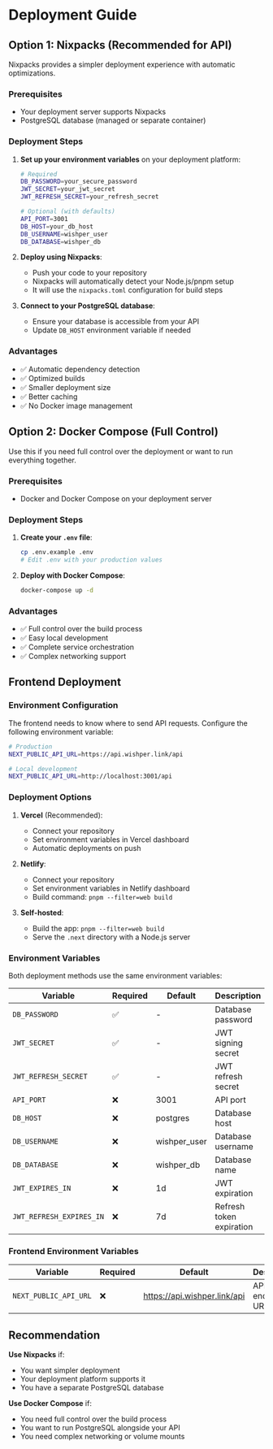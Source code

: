 # Deployment Guide

## Option 1: Nixpacks (Recommended for API)

Nixpacks provides a simpler deployment experience with automatic optimizations.

### Prerequisites

- Your deployment server supports Nixpacks
- PostgreSQL database (managed or separate container)

### Deployment Steps

1. **Set up your environment variables** on your deployment platform:

   ```bash
   # Required
   DB_PASSWORD=your_secure_password
   JWT_SECRET=your_jwt_secret
   JWT_REFRESH_SECRET=your_refresh_secret

   # Optional (with defaults)
   API_PORT=3001
   DB_HOST=your_db_host
   DB_USERNAME=wishper_user
   DB_DATABASE=wishper_db
   ```

2. **Deploy using Nixpacks**:
   - Push your code to your repository
   - Nixpacks will automatically detect your Node.js/pnpm setup
   - It will use the `nixpacks.toml` configuration for build steps

3. **Connect to your PostgreSQL database**:
   - Ensure your database is accessible from your API
   - Update `DB_HOST` environment variable if needed

### Advantages

- ✅ Automatic dependency detection
- ✅ Optimized builds
- ✅ Smaller deployment size
- ✅ Better caching
- ✅ No Docker image management

## Option 2: Docker Compose (Full Control)

Use this if you need full control over the deployment or want to run everything together.

### Prerequisites

- Docker and Docker Compose on your deployment server

### Deployment Steps

1. **Create your `.env` file**:

   ```bash
   cp .env.example .env
   # Edit .env with your production values
   ```

2. **Deploy with Docker Compose**:
   ```bash
   docker-compose up -d
   ```

### Advantages

- ✅ Full control over the build process
- ✅ Easy local development
- ✅ Complete service orchestration
- ✅ Complex networking support

## Frontend Deployment

### Environment Configuration

The frontend needs to know where to send API requests. Configure the following environment variable:

```bash
# Production
NEXT_PUBLIC_API_URL=https://api.wishper.link/api

# Local development
NEXT_PUBLIC_API_URL=http://localhost:3001/api
```

### Deployment Options

1. **Vercel** (Recommended):
   - Connect your repository
   - Set environment variables in Vercel dashboard
   - Automatic deployments on push

2. **Netlify**:
   - Connect your repository
   - Set environment variables in Netlify dashboard
   - Build command: `pnpm --filter=web build`

3. **Self-hosted**:
   - Build the app: `pnpm --filter=web build`
   - Serve the `.next` directory with a Node.js server

### Environment Variables

Both deployment methods use the same environment variables:

| Variable                 | Required | Default      | Description              |
| ------------------------ | -------- | ------------ | ------------------------ |
| `DB_PASSWORD`            | ✅       | -            | Database password        |
| `JWT_SECRET`             | ✅       | -            | JWT signing secret       |
| `JWT_REFRESH_SECRET`     | ✅       | -            | JWT refresh secret       |
| `API_PORT`               | ❌       | 3001         | API port                 |
| `DB_HOST`                | ❌       | postgres     | Database host            |
| `DB_USERNAME`            | ❌       | wishper_user | Database username        |
| `DB_DATABASE`            | ❌       | wishper_db   | Database name            |
| `JWT_EXPIRES_IN`         | ❌       | 1d           | JWT expiration           |
| `JWT_REFRESH_EXPIRES_IN` | ❌       | 7d           | Refresh token expiration |

### Frontend Environment Variables

| Variable              | Required | Default                      | Description      |
| --------------------- | -------- | ---------------------------- | ---------------- |
| `NEXT_PUBLIC_API_URL` | ❌       | https://api.wishper.link/api | API endpoint URL |

## Recommendation

**Use Nixpacks** if:

- You want simpler deployment
- Your deployment platform supports it
- You have a separate PostgreSQL database

**Use Docker Compose** if:

- You need full control over the build process
- You want to run PostgreSQL alongside your API
- You need complex networking or volume mounts
